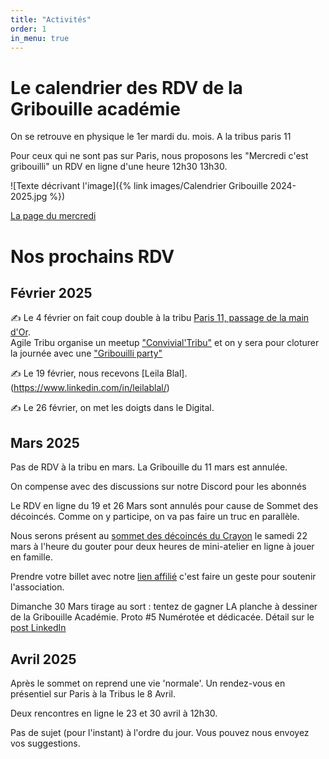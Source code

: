 ```yaml
---
title: "Activités"
order: 1
in_menu: true
---
```

# Le calendrier des RDV de la Gribouille académie

On se retrouve en physique le 1er mardi du. mois. A la tribus paris 11

Pour ceux qui ne sont pas sur Paris, nous proposons les "Mercredi c'est gribouilli" un RDV en ligne d'une heure 12h30 13h30.

![Texte décrivant l'image]({% link images/Calendrier Gribouille 2024-2025.jpg %}) 

[La page du mercredi](https://mercredicestgribouilli.carrd.co/) 

# Nos prochains RDV

## Février 2025

✍ Le 4 février on fait coup double à la tribu [Paris 11, passage de la main d'Or](https://osm.org/go/0BOfRL2X9g--?layers=C).  
Agile Tribu organise un meetup ["Convivial'Tribu"](https://www.meetup.com/agiletribu/events/305825773/) et on y sera pour cloturer la journée avec une ["Gribouilli party"](https://www.linkedin.com/events/7289581309746728961/comments/)

✍ Le 19 février, nous recevons [Leila Blal].(https://www.linkedin.com/in/leilablal/)

✍ Le 26 février, on met les doigts dans le Digital.

## Mars 2025

Pas de RDV à la tribu en mars. La Gribouille du 11 mars est annulée.

On compense avec des discussions sur notre Discord pour les abonnés

Le RDV en ligne du 19 et 26 Mars sont annulés pour cause de Sommet des décoincés. Comme on y
participe, on va pas faire un truc en parallèle. 

Nous serons présent au [sommet des décoincés du Crayon](https://www.decoincesducrayon.com/sommet-2025) le samedi 22 mars à l'heure du gouter pour deux heures de mini-atelier en ligne à jouer en famille.  

Prendre votre billet avec notre [lien affilié](https://www.decoincesducrayon.com/sommet-2025/2hbrx) c'est faire un geste pour soutenir l'association. 

Dimanche 30 Mars tirage au sort : tentez de gagner LA planche à dessiner de la Gribouille Académie. Proto #5
Numérotée et dédicacée. Détail sur le [post LinkedIn](https://www.linkedin.com/posts/jpbonnafous_vous-avez-particip%C3%A9-au-sommet-des-d%C3%A9coinc%C3%A9s-activity-7310952499320913920-iAxv?rcm=ACoAAAZD5CYBMCoDeka2N0V7mU2Zl9h_MwqLkz4%%)

## Avril 2025

Après le sommet on reprend une vie 'normale'. Un rendez-vous en présentiel sur Paris à la Tribus le 8 Avril.

Deux rencontres en ligne le 23 et 30 avril à 12h30.

Pas de sujet (pour l'instant) à l'ordre du jour. Vous pouvez nous envoyez vos suggestions.
